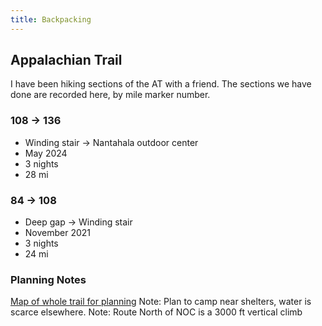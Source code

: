 ```yaml
---
title: Backpacking
---
```


## Appalachian Trail

I have been hiking sections of the AT with a friend.
The sections we have done are recorded here, by mile marker number.

### 108 → 136
* Winding stair → Nantahala outdoor center
* May 2024
* 3 nights
* 28 mi

### 84 → 108
* Deep gap → Winding stair
* November 2021
* 3 nights
* 24 mi

### Planning Notes
[Map of whole trail for planning](https://nps.maps.arcgis.com/apps/webappviewer/index.html?id=6298c848ba2a490588b7f6d25453e4e0)
Note: Plan to camp near shelters, water is scarce elsewhere.
Note: Route North of NOC is a 3000 ft vertical climb
